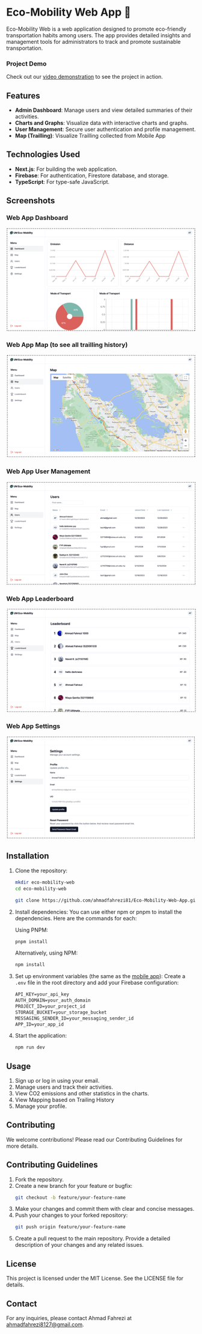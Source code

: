 # Eco-Mobility Web App 🍃

Eco-Mobility Web is a web application designed to promote eco-friendly transportation habits among users. The app provides detailed insights and management tools for administrators to track and promote sustainable transportation.

### Project Demo

Check out our [video demonstration](https://drive.google.com/file/d/1uZuzMDYD8rTO7otuSTFCPDF7vLcXapGo/view) to see the project in action.

## Features

- **Admin Dashboard**: Manage users and view detailed summaries of their activities.
- **Charts and Graphs**: Visualize data with interactive charts and graphs.
- **User Management**: Secure user authentication and profile management.
- **Map (Trailling)**: Visualize Trailling collected from Mobile App

## Technologies Used

- **Next.js**: For building the web application.
- **Firebase**: For authentication, Firestore database, and storage.
- **TypeScript**: For type-safe JavaScript.

## Screenshots

### Web App Dashboard

![Eco-Mobility Web App Dashboard](public/images/Screenshot-Dashboard.png)

### Web App Map (to see all trailling history)

![Eco-Mobility Web App Maps](public/images/Screenshot-Map.png)

### Web App User Management

![Eco-Mobility Web App User Management](public/images/Screenshot-Users.png)

### Web App Leaderboard

![Eco-Mobility Web App Leaderboard](public/images/Screenshot-Leaderboard.png)

### Web App Settings

![Eco-Mobility Web App Settings](public/images/Screenshot-Settings.png)

## Installation

1. Clone the repository:

   ```sh
   mkdir eco-mobility-web
   cd eco-mobility-web
   ```

   ```sh
   git clone https://github.com/ahmadfahrezi81/Eco-Mobility-Web-App.git
   ```
2. Install dependencies:
   You can use either npm or pnpm to install the dependencies. Here are the commands for each:

   Using PNPM:

   ```sh
   pnpm install
   ```

   Alternatively, using NPM:

   ```sh
   npm install
   ```
3. Set up environment variables (the same as the [mobile app](https://github.com/ahmadfahrezi81/Eco-Mobility)):
   Create a `.env` file in the root directory and add your Firebase configuration:

   ```env
   API_KEY=your_api_key
   AUTH_DOMAIN=your_auth_domain
   PROJECT_ID=your_project_id
   STORAGE_BUCKET=your_storage_bucket
   MESSAGING_SENDER_ID=your_messaging_sender_id
   APP_ID=your_app_id
   ```
4. Start the application:

   ```sh
   npm run dev
   ```

## Usage

1. Sign up or log in using your email.
2. Manage users and track their activities.
3. View CO2 emissions and other statistics in the charts.
4. View Mapping based on Trailing History
5. Manage your profile.

## Contributing

We welcome contributions! Please read our Contributing Guidelines for more details.

## Contributing Guidelines

1. Fork the repository.
2. Create a new branch for your feature or bugfix:
   ```sh
   git checkout -b feature/your-feature-name
   ```
3. Make your changes and commit them with clear and concise messages.
4. Push your changes to your forked repository:
   ```sh
   git push origin feature/your-feature-name
   ```
5. Create a pull request to the main repository. Provide a detailed description of your changes and any related issues.

## License

This project is licensed under the MIT License. See the LICENSE file for details.

## Contact

For any inquiries, please contact Ahmad Fahrezi at ahmadfahrezi8127@gmail.com.
